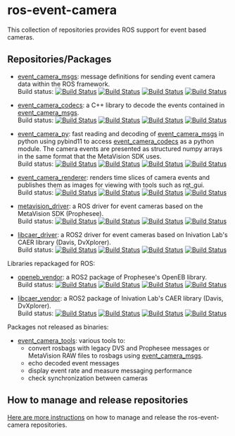 # ros-event-camera

This collection of repositories provides ROS support for event based cameras.

## Repositories/Packages

- [event_camera_msgs](https://www.github.com/ros-event-camera/event_camera_msgs/):
  message definitions for sending event camera data within the ROS framework.\
  Build status:
  [![Build Status](https://build.ros2.org/buildStatus/icon?job=Hdev__event_camera_msgs__ubuntu_jammy_amd64&subject=Humble)](https://build.ros2.org/job/Hdev__event_camera_msgs__ubuntu_jammy_amd64/)
  [![Build Status](https://build.ros2.org/buildStatus/icon?job=Idev__event_camera_msgs__ubuntu_jammy_amd64&subject=Iron)](https://build.ros2.org/job/Idev__event_camera_msgs__ubuntu_jammy_amd64/)
  [![Build Status](https://build.ros2.org/buildStatus/icon?job=Jdev__event_camera_msgs__ubuntu_noble_amd64&subject=Jazzy)](https://build.ros2.org/job/Jdev__event_camera_msgs__ubuntu_noble_amd64/)
  [![Build Status](https://build.ros2.org/buildStatus/icon?job=Rdev__event_camera_msgs__ubuntu_noble_amd64&subject=Rolling)](https://build.ros2.org/job/Rdev__event_camera_msgs__ubuntu_noble_amd64/)

- [event_camera_codecs](https://www.github.com/ros-event-camera/event_camera_codecs/):
  a C++ library to decode the events contained in
  [event_camera_msgs](https://www.github.com/ros-event-camera/event_camera_msgs/).\
  Build status:
  [![Build Status](https://build.ros2.org/buildStatus/icon?job=Hdev__event_camera_codecs__ubuntu_jammy_amd64&subject=Humble)](https://build.ros2.org/job/Hdev__event_camera_codecs__ubuntu_jammy_amd64/)
  [![Build Status](https://build.ros2.org/buildStatus/icon?job=Idev__event_camera_codecs__ubuntu_jammy_amd64&subject=Iron)](https://build.ros2.org/job/Idev__event_camera_codecs__ubuntu_jammy_amd64/)
  [![Build Status](https://build.ros2.org/buildStatus/icon?job=Jdev__event_camera_codecs__ubuntu_noble_amd64&subject=Jazzy)](https://build.ros2.org/job/Jdev__event_camera_codecs__ubuntu_noble_amd64/)
  [![Build Status](https://build.ros2.org/buildStatus/icon?job=Rdev__event_camera_codecs__ubuntu_noble_amd64&subject=Rolling)](https://build.ros2.org/job/Rdev__event_camera_codecs__ubuntu_noble_amd64/)

- [event_camera_py](https://www.github.com/ros-event-camera/event_camera_py/):
  fast reading and decoding of
  [event_camera_msgs](https://www.github.com/ros-event-camera/event_camera_msgs/)
  in python using  pybind11 to access
  [event_camera_codecs](https://www.github.com/ros-event-camera/event_camera_codecs/)
  as a python module.  The camera events are presented as structured
  numpy arrays in the same format that the MetaVision SDK uses.\
  Build status:
  [![Build Status](https://build.ros2.org/buildStatus/icon?job=Hdev__event_camera_py__ubuntu_jammy_amd64&subject=Humble)](https://build.ros2.org/job/Hdev__event_camera_py__ubuntu_jammy_amd64/)
  [![Build Status](https://build.ros2.org/buildStatus/icon?job=Idev__event_camera_py__ubuntu_jammy_amd64&subject=Iron)](https://build.ros2.org/job/Idev__event_camera_py__ubuntu_jammy_amd64/)
  [![Build Status](https://build.ros2.org/buildStatus/icon?job=Jdev__event_camera_py__ubuntu_noble_amd64&subject=Jazzy)](https://build.ros2.org/job/Jdev__event_camera_py__ubuntu_noble_amd64/)
  [![Build Status](https://build.ros2.org/buildStatus/icon?job=Rdev__event_camera_py__ubuntu_noble_amd64&subject=Rolling)](https://build.ros2.org/job/Rdev__event_camera_py__ubuntu_noble_amd64/)

- [event_camera_renderer](https://www.github.com/ros-event-camera/event_camera_renderer/):
  renders time slices of camera events and publishes them as images
  for viewing with tools such as rqt_gui.\
  Build status:
  [![Build Status](https://build.ros2.org/buildStatus/icon?job=Hdev__event_camera_renderer__ubuntu_jammy_amd64&subject=Humble)](https://build.ros2.org/job/Hdev__event_camera_renderer__ubuntu_jammy_amd64/)
  [![Build Status](https://build.ros2.org/buildStatus/icon?job=Idev__event_camera_renderer__ubuntu_jammy_amd64&subject=Iron)](https://build.ros2.org/job/Idev__event_camera_renderer__ubuntu_jammy_amd64/)
  [![Build Status](https://build.ros2.org/buildStatus/icon?job=Jdev__event_camera_renderer__ubuntu_noble_amd64&subject=Jazzy)](https://build.ros2.org/job/Jdev__event_camera_renderer__ubuntu_noble_amd64/)
  [![Build Status](https://build.ros2.org/buildStatus/icon?job=Rdev__event_camera_renderer__ubuntu_noble_amd64&subject=Rolling)](https://build.ros2.org/job/Rdev__event_camera_renderer__ubuntu_noble_amd64/)


- [metavision_driver](https://www.github.com/ros-event-camera/metavision_driver/):
  a ROS driver for event cameras based on the MetaVision SDK (Prophesee).\
  Build status:
  [![Build Status](https://build.ros2.org/buildStatus/icon?job=Hdev__metavision_driver__ubuntu_jammy_amd64&subject=Humble)](https://build.ros2.org/job/Hdev__metavision_driver__ubuntu_jammy_amd64/)
  [![Build Status](https://build.ros2.org/buildStatus/icon?job=Idev__metavision_driver__ubuntu_jammy_amd64&subject=Iron)](https://build.ros2.org/job/Idev__metavision_driver__ubuntu_jammy_amd64/)
  [![Build Status](https://build.ros2.org/buildStatus/icon?job=Jdev__metavision_driver__ubuntu_noble_amd64&subject=Jazzy)](https://build.ros2.org/job/Jdev__metavision_driver__ubuntu_noble_amd64/)
  [![Build Status](https://build.ros2.org/buildStatus/icon?job=Rdev__metavision_driver__ubuntu_noble_amd64&subject=Rolling)](https://build.ros2.org/job/Rdev__metavision_driver__ubuntu_noble_amd64/)

- [libcaer_driver](https://www.github.com/ros-event-camera/libcaer_driver/):
  a ROS2 driver for event cameras based on Inivation Lab's CAER library (Davis, DvXplorer).\
  Build status:
  [![Build Status](https://build.ros2.org/buildStatus/icon?job=Hdev__libcaer_driver__ubuntu_jammy_amd64&subject=Humble)](https://build.ros2.org/job/Hdev__libcaer_driver__ubuntu_jammy_amd64/)
  [![Build Status](https://build.ros2.org/buildStatus/icon?job=Idev__libcaer_driver__ubuntu_jammy_amd64&subject=Iron)](https://build.ros2.org/job/Idev__libcaer_driver__ubuntu_jammy_amd64/)
  [![Build Status](https://build.ros2.org/buildStatus/icon?job=Jdev__libcaer_driver__ubuntu_noble_amd64&subject=Jazzy)](https://build.ros2.org/job/Jdev__libcaer_driver__ubuntu_noble_amd64/)
  [![Build Status](https://build.ros2.org/buildStatus/icon?job=Rdev__libcaer_driver__ubuntu_noble_amd64&subject=Rolling)](https://build.ros2.org/job/Rdev__libcaer_driver__ubuntu_noble_amd64/)

Libraries repackaged for ROS:

- [openeb_vendor](https://www.github.com/ros-event-camera/openeb_vendor/):
  a ROS2 package of Prophesee's OpenEB library.\
  Build status:
  [![Build Status](https://build.ros2.org/buildStatus/icon?job=Hdev__openeb_vendor__ubuntu_jammy_amd64&subject=Humble)](https://build.ros2.org/job/Hdev__openeb_vendor__ubuntu_jammy_amd64/)
  [![Build Status](https://build.ros2.org/buildStatus/icon?job=Idev__openeb_vendor__ubuntu_jammy_amd64&subject=Iron)](https://build.ros2.org/job/Idev__openeb_vendor__ubuntu_jammy_amd64/)
  [![Build Status](https://build.ros2.org/buildStatus/icon?job=Jdev__openeb_vendor__ubuntu_noble_amd64&subject=Jazzy)](https://build.ros2.org/job/Jdev__openeb_vendor__ubuntu_noble_amd64/)
  [![Build Status](https://build.ros2.org/buildStatus/icon?job=Rdev__openeb_vendor__ubuntu_noble_amd64&subject=Rollling)](https://build.ros2.org/job/Rdev__openeb_vendor__ubuntu_noble_amd64/)

- [libcaer_vendor](https://www.github.com/ros-event-camera/libcaer_vendor/):
  a ROS2 package of Inivation Lab's CAER library (Davis, DvXplorer).\
  Build status:
  [![Build Status](https://build.ros2.org/buildStatus/icon?job=Hdev__libcaer_vendor__ubuntu_jammy_amd64&subject=Humble)](https://build.ros2.org/job/Hdev__libcaer_vendor__ubuntu_jammy_amd64/)
  [![Build Status](https://build.ros2.org/buildStatus/icon?job=Idev__libcaer_vendor__ubuntu_jammy_amd64&subject=Iron)](https://build.ros2.org/job/Idev__libcaer_vendor__ubuntu_jammy_amd64/)
  [![Build Status](https://build.ros2.org/buildStatus/icon?job=Jdev__libcaer_vendor__ubuntu_noble_amd64&subject=Jazzy)](https://build.ros2.org/job/Jdev__libcaer_vendor__ubuntu_noble_amd64/)
  [![Build Status](https://build.ros2.org/buildStatus/icon?job=Rdev__libcaer_vendor__ubuntu_noble_amd64&subject=Rolling)](https://build.ros2.org/job/Rdev__libcaer_vendor__ubuntu_noble_amd64/)
  
Packages not released as binaries:

- [event_camera_tools](https://www.github.com/ros-event-camera/event_camera_tools/):
  various tools to:
   - convert rosbags with legacy DVS and Prophesee messages or  MetaVision RAW files to rosbags using
    [event_camera_msgs](https://www.github.com/ros-event-camera/event_camera_msgs/).
   - echo decoded event messages
   - display event rate and measure messaging performance
   - check synchronization between cameras

## How to manage and release repositories

[Here are more instructions](docs/manage_repositories.md) on how to manage and release the ros-event-camera repositories.



